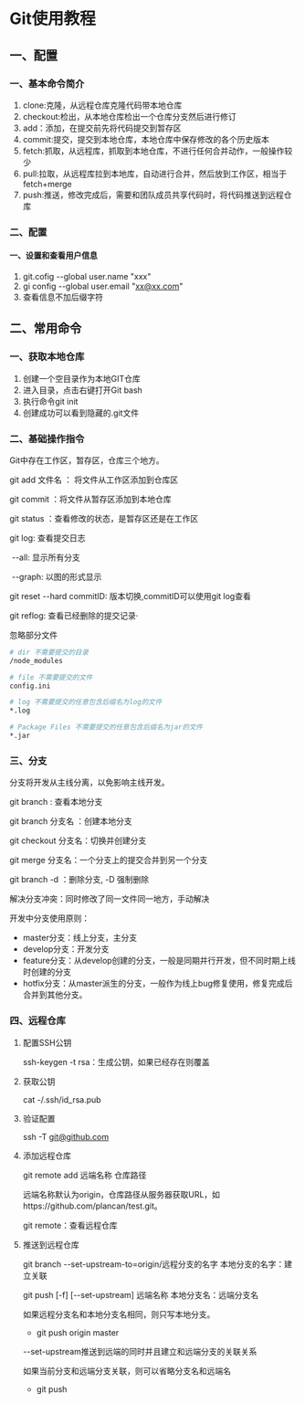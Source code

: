 # Git使用教程

## 一、配置

### 一、基本命令简介

1. clone:克隆，从远程仓库克隆代码带本地仓库
2. checkout:检出，从本地仓库检出一个仓库分支然后进行修订
3. add：添加，在提交前先将代码提交到暂存区
4. commit:提交，提交到本地仓库，本地仓库中保存修改的各个历史版本
5. fetch:抓取，从远程库，抓取到本地仓库，不进行任何合并动作，一般操作较少
6. pull:拉取，从远程库拉到本地库，自动进行合并，然后放到工作区，相当于fetch+merge
7. push:推送，修改完成后，需要和团队成员共享代码时，将代码推送到远程仓库

### 二、配置

#### 一、设置和查看用户信息

1. git.cofig --global user.name "xxx"
2. gi config --global user.email "xx@xx.com"
3. 查看信息不加后缀字符

## 二、常用命令

### 一、获取本地仓库

1. 创建一个空目录作为本地GIT仓库
2. 进入目录，点击右键打开Git bash
3. 执行命令git init
4. 创建成功可以看到隐藏的.git文件

### 二、基础操作指令

Git中存在工作区，暂存区，仓库三个地方。

git add 文件名 ： 将文件从工作区添加到仓库区

git commit ：将文件从暂存区添加到本地仓库

git status ：查看修改的状态，是暂存区还是在工作区

git log: 查看提交日志

​	--all: 显示所有分支

​	--graph: 以图的形式显示

git reset --hard commitID: 版本切换,commitID可以使用git log查看

git reflog: 查看已经删除的提交记录·

忽略部分文件

```bash
# dir 不需要提交的目录
/node_modules

# file 不需要提交的文件
config.ini

# log 不需要提交的任意包含后缀名为log的文件
*.log

# Package Files 不需要提交的任意包含后缀名为jar的文件
*.jar
```

### 三、分支

分支将开发从主线分离，以免影响主线开发。

git branch : 查看本地分支

git branch 分支名 ：创建本地分支

git checkout 分支名：切换并创建分支

git merge 分支名：一个分支上的提交合并到另一个分支

git branch -d ：删除分支, -D 强制删除

解决分支冲突：同时修改了同一文件同一地方，手动解决

开发中分支使用原则：

- master分支：线上分支，主分支
- develop分支：开发分支
- feature分支：从develop创建的分支，一般是同期并行开发，但不同时期上线时创建的分支
- hotfix分支：从master派生的分支，一般作为线上bug修复使用，修复完成后合并到其他分支。

### 四、远程仓库

1. 配置SSH公钥

   ssh-keygen -t rsa：生成公钥，如果已经存在则覆盖

2. 获取公钥

   cat -/.ssh/id_rsa.pub

3. 验证配置

   ssh -T git@github.com

4. 添加远程仓库

   git remote add 远端名称 仓库路径

   远端名称默认为origin，仓库路径从服务器获取URL，如https://github.com/plancan/test.git。

   git remote：查看远程仓库

5. 推送到远程仓库

   git branch --set-upstream-to=origin/远程分支的名字 本地分支的名字：建立关联

   git push [-f] [--set-upstream] 远端名称 本地分支名：远端分支名

   如果远程分支名和本地分支名相同，则只写本地分支。

   - git push origin master

   --set-upstream推送到远端的同时并且建立和远端分支的关联关系

   如果当前分支和远端分支关联，则可以省略分支名和远端名

   - git push

   

